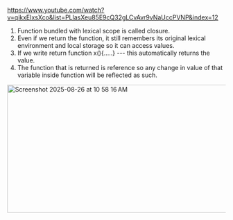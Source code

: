 https://www.youtube.com/watch?v=qikxEIxsXco&list=PLlasXeu85E9cQ32gLCvAvr9vNaUccPVNP&index=12

1. Function bundled with lexical scope is called closure.
2. Even if we return the function, it still remembers its original lexical environment and local storage so it can access values.
3. If we write return function x(){.....} --- this automatically returns the value.
4. The function that is returned is reference so any change in value of that variable inside function will be reflected as such.
<img width="831" height="295" alt="Screenshot 2025-08-26 at 10 58 16 AM" src="https://github.com/user-attachments/assets/cf0abd11-0f1a-4386-bd12-36044b1fadb9" />
